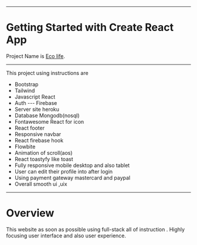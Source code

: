  <hr>

# Getting Started with Create React App

 Project Name is [Eco life](https://github.com/facebook/create-react-app).

 <hr>

 This project using instructions are
 * Bootstrap
 * Tailwind
 * Javascript React
 * Auth --- Firebase
 * Server site heroku
 * Database Mongodb(nosql)
 * Fontawesome React for icon
 * React footer
 * Responsive navbar
 * React firebase hook
 * Flowbite
 * Animation of scroll(aos)
 * React toastyfy like toast
 * Fully responsive mobile desktop and also tablet
 * User can edit their profile into after login
 * Using payment gateway mastercard and paypal
 * Overall smooth ui ,uix

<hr>

# Overview
This website  as soon as possible  using full-stack all of instruction .
Highly focusing user interface and also user experience.

